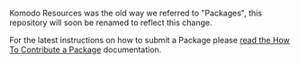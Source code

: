 Komodo Resources was the old way we referred to "Packages", this repository will soon be renamed to reflect this change.

For the latest instructions on how to submit a Package please [read the How To Contribute a Package](http://komodoide.com/packages/submit-instructions/#pane-packages) documentation.
